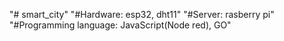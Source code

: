 "# smart_city"
"#Hardware: esp32, dht11"
"#Server: rasberry pi"
"#Programming language: JavaScript(Node red), GO" 
